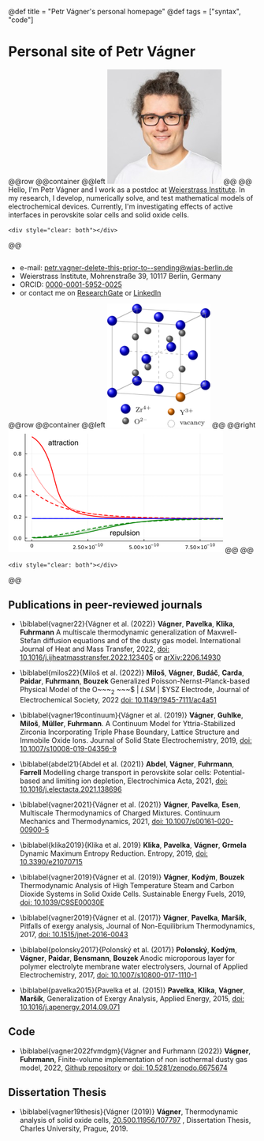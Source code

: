 @def title = "Petr Vágner's personal homepage"
@def tags = ["syntax", "code"]

# Personal site of Petr Vágner

@@row
@@container
@@left ![](/assets/PV_crop_m.jpg) @@
@@
Hello, I'm Petr Vágner and I work as a postdoc at [Weierstrass Institute](https://www.wias-berlin.de/).
In my research, I develop, numerically solve, and test mathematical models of electrochemical devices. 
Currently, I'm investigating effects of active interfaces in perovskite solar cells and solid oxide cells. 
~~~
<div style="clear: both"></div>
~~~
@@

## 
* e-mail: [petr.vagner-delete-this-prior-to--sending@wias-berlin.de](mailto:petr.vagner-delete-this-prior-to--sending@wias-berlin.de)
* Weierstrass Institute, Mohrenstraße 39, 10117 Berlin, Germany
* ORCID: [0000-0001-5952-0025](https://orcid.org/0000-0001-5952-0025) 
* or contact me on [ResearchGate](https://www.researchgate.net/profile/Petr-Vagner) or [LinkedIn](https://www.linkedin.com/in/petr-vágner-89360510b)

@@row
@@container
@@left ![](/assets/ysz_m.png) @@
@@right ![](/assets/spc_m.png) @@
@@
~~~
<div style="clear: both"></div>
~~~
@@


## Publications in peer-reviewed journals
* \biblabel{vagner22}{Vágner et al. (2022)} **Vágner**, **Pavelka**, **Klika**, **Fuhrmann** A multiscale thermodynamic generalization of Maxwell-Stefan diffusion equations and of the dusty gas model. International Journal of Heat and Mass Transfer, 2022, [doi: 10.1016/j.ijheatmasstransfer.2022.123405](https://doi.org/10.1016/j.ijheatmasstransfer.2022.123405) or [arXiv:2206.14930](https://arxiv.org/abs/2206.14930)

* \biblabel{milos22}{Miloš et al. (2022)} **Miloš**, **Vágner**, **Budáč**, **Carda**, **Paidar**, **Fuhrmann**, **Bouzek** Generalized Poisson-Nernst-Planck-based Physical Model of the O~~~<sub>2</sub> ~~~$ | $LSM$ | $YSZ Electrode, Journal of Electrochemical Society, 2022 [doi: 10.1149/1945-7111/ac4a51](http://doi.org/10.1149/1945-7111/ac4a51)

* \biblabel{vagner19continuum}{Vágner et al. (2019)} **Vágner**, **Guhlke**, **Miloš**, **Müller**, **Fuhrmann**. A Continuum Model for Yttria-Stabilized Zirconia Incorporating Triple Phase Boundary, Lattice Structure and Immobile Oxide Ions. Journal of Solid State Electrochemistry, 2019, [doi: 10.1007/s10008-019-04356-9](https://doi.org/10.1007/s10008-019-04356-9)

* \biblabel{abdel21}{Abdel et al. (2021)} **Abdel**, **Vágner**, **Fuhrmann**, **Farrell** Modelling charge transport in perovskite solar cells: Potential-based and limiting ion depletion, Electrochimica Acta, 2021, [doi: 10.1016/j.electacta.2021.138696](https://doi.org/10.1016/j.electacta.2021.138696)

* \biblabel{vagner2021}{Vágner et al. (2021)} **Vágner**, **Pavelka**, **Esen**, Multiscale Thermodynamics of Charged Mixtures. Continuum Mechanics and Thermodynamics, 2021, [doi: 10.1007/s00161-020-00900-5](https://doi.org/10.1007/s00161-020-00900-5)

* \biblabel{klika2019}{Klika et al. 2019} **Klika**, **Pavelka**, **Vágner**, **Grmela** Dynamic Maximum Entropy Reduction. Entropy, 2019, [doi: 10.3390/e21070715](https://doi.org/10.3390/e21070715)

* \biblabel{vagner2019}{Vágner et al. (2019)} **Vágner**, **Kodým**, **Bouzek** Thermodynamic Analysis of High Temperature Steam and Carbon Dioxide Systems in Solid Oxide Cells. Sustainable Energy Fuels, 2019, [doi: 10.1039/C9SE00030E](https://doi.org/10.1039/C9SE00030E)

* \biblabel{vagner2019}{Vágner et al. (2017)} **Vágner**, **Pavelka**, **Maršík**, Pitfalls of exergy analysis, Journal of Non-Equilibrium Thermodynamics, 2017, [doi: 10.1515/jnet-2016-0043](https://doi.org/10.1515/jnet-2016-0043)

* \biblabel{polonsky2017}{Polonský et al. (2017)} **Polonský**, **Kodým**, **Vágner**, **Paidar**, **Bensmann**, **Bouzek**  Anodic microporous layer for polymer electrolyte membrane water electrolysers, Journal of Applied Electrochemistry, 2017, [doi: 10.1007/s10800-017-1110-1](https://doi.org/10.1007/s10800-017-1110-1)

* \biblabel{pavelka2015}{Pavelka et al. (2015)} **Pavelka**, **Klika**, **Vágner**, **Maršík**, Generalization of Exergy Analysis, Applied Energy, 2015, [doi: 10.1016/j.apenergy.2014.09.071](https://doi.org/10.1016/j.apenergy.2014.09.071)

## Code
* \biblabel{vagner2022fvmdgm}{Vágner and Furhmann (2022)} **Vágner**, **Fuhrmann**, Finite-volume implementation of non isothermal dusty gas model, 2022, [Github repository](https://github.com/fafroo/Nonisothermal-dusty-gas-model/) or [doi: 10.5281/zenodo.6675674](https://doi.org/10.5281/zenodo.6675674)

## Dissertation Thesis
* \biblabel{vagner19thesis}{Vágner (2019)} **Vágner**, Thermodynamic analysis of solid oxide cells, [20.500.11956/107797](http://hdl.handle.net/20.500.11956/107797) , Dissertation Thesis, Charles University, Prague, 2019.

